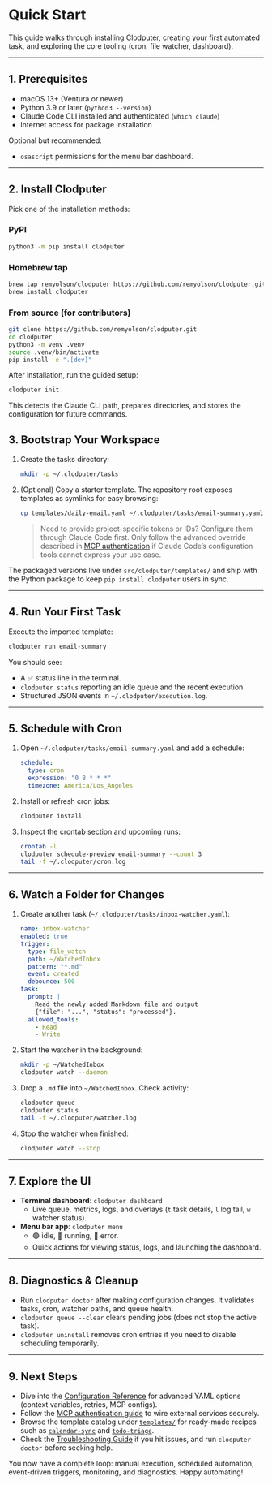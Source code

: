 # Quick Start

This guide walks through installing Clodputer, creating your first automated task, and exploring the core tooling (cron, file watcher, dashboard).

---

## 1. Prerequisites

- macOS 13+ (Ventura or newer)
- Python 3.9 or later (`python3 --version`)
- Claude Code CLI installed and authenticated (`which claude`)
- Internet access for package installation

Optional but recommended:

- `osascript` permissions for the menu bar dashboard.

---

## 2. Install Clodputer

Pick one of the installation methods:

### PyPI

```bash
python3 -m pip install clodputer
```

### Homebrew tap

```bash
brew tap remyolson/clodputer https://github.com/remyolson/clodputer.git
brew install clodputer
```

### From source (for contributors)

```bash
git clone https://github.com/remyolson/clodputer.git
cd clodputer
python3 -m venv .venv
source .venv/bin/activate
pip install -e ".[dev]"
```

After installation, run the guided setup:

```bash
clodputer init
```

This detects the Claude CLI path, prepares directories, and stores the
configuration for future commands.

## 3. Bootstrap Your Workspace

1. Create the tasks directory:
   ```bash
   mkdir -p ~/.clodputer/tasks
   ```

2. (Optional) Copy a starter template. The repository root exposes templates as symlinks for easy browsing:
   ```bash
   cp templates/daily-email.yaml ~/.clodputer/tasks/email-summary.yaml
   ```

   > Need to provide project-specific tokens or IDs? Configure them through Claude
   > Code first. Only follow the advanced override described in
   > [MCP authentication](mcp-authentication.md) if Claude Code’s configuration tools
   > cannot express your use case.

The packaged versions live under `src/clodputer/templates/` and ship with the Python package to keep `pip install clodputer` users in sync.

---

## 4. Run Your First Task

Execute the imported template:

```bash
clodputer run email-summary
```

You should see:

- A ✅ status line in the terminal.
- `clodputer status` reporting an idle queue and the recent execution.
- Structured JSON events in `~/.clodputer/execution.log`.

---

## 5. Schedule with Cron

1. Open `~/.clodputer/tasks/email-summary.yaml` and add a schedule:
   ```yaml
   schedule:
     type: cron
     expression: "0 8 * * *"
     timezone: America/Los_Angeles
   ```

2. Install or refresh cron jobs:
   ```bash
   clodputer install
   ```

3. Inspect the crontab section and upcoming runs:
   ```bash
   crontab -l
   clodputer schedule-preview email-summary --count 3
   tail -f ~/.clodputer/cron.log
   ```

---

## 6. Watch a Folder for Changes

1. Create another task (`~/.clodputer/tasks/inbox-watcher.yaml`):
   ```yaml
   name: inbox-watcher
   enabled: true
   trigger:
     type: file_watch
     path: ~/WatchedInbox
     pattern: "*.md"
     event: created
     debounce: 500
   task:
     prompt: |
       Read the newly added Markdown file and output
       {"file": "...", "status": "processed"}.
     allowed_tools:
       - Read
       - Write
   ```

2. Start the watcher in the background:
   ```bash
   mkdir -p ~/WatchedInbox
   clodputer watch --daemon
   ```

3. Drop a `.md` file into `~/WatchedInbox`. Check activity:
   ```bash
   clodputer queue
   clodputer status
   tail -f ~/.clodputer/watcher.log
   ```

4. Stop the watcher when finished:
   ```bash
   clodputer watch --stop
   ```

---

## 7. Explore the UI

- **Terminal dashboard**: `clodputer dashboard`
  - Live queue, metrics, logs, and overlays (`t` task details, `l` log tail, `w` watcher status).
- **Menu bar app**: `clodputer menu`
  - 🟢 idle, 🔵 running, 🔴 error.
  - Quick actions for viewing status, logs, and launching the dashboard.

---

## 8. Diagnostics & Cleanup

- Run `clodputer doctor` after making configuration changes. It validates tasks, cron, watcher paths, and queue health.
- `clodputer queue --clear` clears pending jobs (does not stop the active task).
- `clodputer uninstall` removes cron entries if you need to disable scheduling temporarily.

---

## 9. Next Steps

- Dive into the [Configuration Reference](configuration.md) for advanced YAML options (context variables, retries, MCP configs).
- Follow the [MCP authentication guide](mcp-authentication.md) to wire external services securely.
- Browse the template catalog under [`templates/`](../../templates/) for ready-made recipes such as
  [`calendar-sync`](../../templates/calendar-sync.yaml) and
  [`todo-triage`](../../templates/todo-triage.yaml).
- Check the [Troubleshooting Guide](troubleshooting.md) if you hit issues, and run `clodputer doctor` before seeking help.

You now have a complete loop: manual execution, scheduled automation, event-driven triggers, monitoring, and diagnostics. Happy automating!
